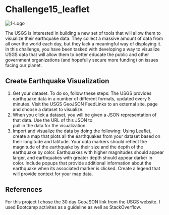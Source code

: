 # Challenge15_leaflet
![1-Logo](https://github.com/anelaherandez/Challenge15_leaflet/assets/144189200/9d89a89b-492c-479e-ab2e-cc92b35cd8d0)

The USGS is interested in building a new set of tools that will allow them to visualize their earthquake data. They collect a massive amount of data from all over the world each day, but they lack a meaningful way of displaying it. In this challenge, you have been tasked with developing a way to visualize USGS data that will allow them to better educate the public and other government organizations (and hopefully secure more funding) on issues facing our planet.

## Create Earthquake Visualization
1. Get your dataset. To do so, follow these steps:
    The USGS provides earthquake data in a number of different formats, updated every 5 minutes. Visit the USGS GeoJSON FeedLinks to an external site. page and choose a dataset to visualize. 
2. When you click a dataset, you will be given a JSON representation of that data. Use the URL of this JSON to   
    pull in the data for the visualization. 
3. Import and visualize the data by doing the following:
    Using Leaflet, create a map that plots all the earthquakes from your dataset based on their longitude and latitude. Your data markers should reflect the magnitude of the earthquake by their size and the depth of the earthquake by color. Earthquakes with higher magnitudes should appear larger, and earthquakes with greater depth should appear darker in color.
    Include popups that provide additional information about the earthquake when its associated marker is clicked. Create a legend that will provide context for your map data.

## References
For this project I chose the 30 day GeoJSON link from the USGS website. I used Bootcamp activites as a guideline as well as StackOverflow. 
